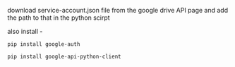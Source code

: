 download service-account.json file from the google drive API page and add the path to that in the python scirpt  

also install - 

```pip install google-auth```

```pip install google-api-python-client```

